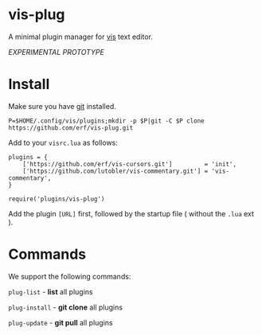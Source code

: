 # vis-plug

A minimal plugin manager for [vis](https://github.com/martanne/vis) text editor.

*EXPERIMENTAL PROTOTYPE*

# Install

Make sure you have [git](https://git-scm.com/) installed.
 
`P=$HOME/.config/vis/plugins;mkdir -p $P|git -C $P clone https://github.com/erf/vis-plug.git`

Add to your `visrc.lua` as follows:

```
plugins = {
	['https://github.com/erf/vis-cursors.git']         = 'init',
	['https://github.com/lutobler/vis-commentary.git'] = 'vis-commentary',
}

require('plugins/vis-plug')
```

Add the plugin `[URL]` first, followed by the startup file ( without the `.lua` ext ).

# Commands

We support the following commands:

`plug-list` - **list** all plugins

`plug-install` - **git clone** all plugins

`plug-update` - **git pull** all plugins


